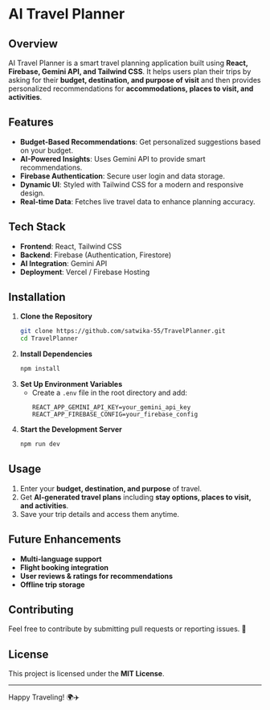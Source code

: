 # AI Travel Planner

## Overview
AI Travel Planner is a smart travel planning application built using **React, Firebase, Gemini API, and Tailwind CSS**. It helps users plan their trips by asking for their **budget, destination, and purpose of visit** and then provides personalized recommendations for **accommodations, places to visit, and activities**.

## Features
- **Budget-Based Recommendations**: Get personalized suggestions based on your budget.
- **AI-Powered Insights**: Uses Gemini API to provide smart recommendations.
- **Firebase Authentication**: Secure user login and data storage.
- **Dynamic UI**: Styled with Tailwind CSS for a modern and responsive design.
- **Real-time Data**: Fetches live travel data to enhance planning accuracy.

## Tech Stack
- **Frontend**: React, Tailwind CSS
- **Backend**: Firebase (Authentication, Firestore)
- **AI Integration**: Gemini API
- **Deployment**: Vercel / Firebase Hosting

## Installation
1. **Clone the Repository**
   ```sh
   git clone https://github.com/satwika-55/TravelPlanner.git
   cd TravelPlanner
   ```
2. **Install Dependencies**
   ```sh
   npm install
   ```
3. **Set Up Environment Variables**
   - Create a `.env` file in the root directory and add:
     ```env
     REACT_APP_GEMINI_API_KEY=your_gemini_api_key
     REACT_APP_FIREBASE_CONFIG=your_firebase_config
     ```
4. **Start the Development Server**
   ```sh
   npm run dev
   ```

## Usage
1. Enter your **budget, destination, and purpose** of travel.
2. Get **AI-generated travel plans** including **stay options, places to visit, and activities**.
3. Save your trip details and access them anytime.

## Future Enhancements
- **Multi-language support**
- **Flight booking integration**
- **User reviews & ratings for recommendations**
- **Offline trip storage**

## Contributing
Feel free to contribute by submitting pull requests or reporting issues. 🚀

## License
This project is licensed under the **MIT License**.

---
Happy Traveling! 🌍✈️

